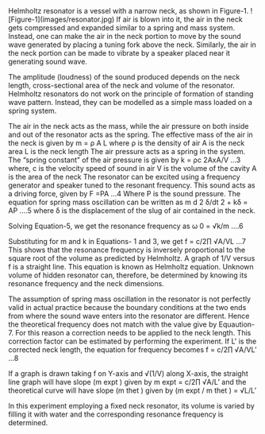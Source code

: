 <justify>
Helmholtz resonator is a vessel with a narrow neck, as shown in Figure-1. ![Figure-1](images/resonator.jpg)
If air is blown into it, the air in the neck gets compressed and expanded similar
to a spring and mass system. Instead, one can make the air in the neck portion to move
by the sound wave generated by placing a tuning fork above the neck. Similarly, the air
in the neck portion can be made to vibrate by a speaker placed near it generating sound wave.

The amplitude (loudness) of the sound produced depends on the neck length, cross-sectional area of the neck and volume of the resonator.
Helmholtz resonators do not work on the principle of formation of standing wave pattern.
Instead, they can be modelled as a simple mass loaded on a spring system.

The air in the neck acts as the mass, while the air pressure on both inside and out of the resonator acts as the spring.
The effective mass of the air in the neck is given by
m = ρ A L
where
ρ is the density of air
A is the neck area
L is the neck length
The air pressure acts as a spring in the system. The “spring constant” of the air pressure is given by
k = ρc 2AxA/V …3
where,
c is the velocity speed of sound in air
V is the volume of the cavity
A is the area of the neck
The resonator can be excited using a frequency generator and speaker tuned to the resonant frequency. This sound acts as a driving force, given by
F =PA …4
Where
P is the sound pressure.
The equation for spring mass oscillation can be written as
m d 2 δ/dt 2 + kδ = AP ….5
where
δ is the displacement of the slug of air contained in the neck.

Solving Equation-5, we get the resonance frequency as
ω 0 = √k/m ….6

Substituting for m and k in Equations- 1 and 3, we get
f = c/2∏ √A/VL …7
This shows that the resonance frequency is inversely proportional to the square root of the volume as predicted by Helmholtz.
A graph of 1/V versus f is a straight line. This equation is known as Helmholtz equation. Unknown volume of hidden resonator can,
therefore, be determined by knowing its resonance frequency and the neck dimensions.


The assumption of spring mass oscillation in the resonator is not perfectly valid in actual practice because the boundary
conditions at the two ends from where the sound wave enters into the resonator are different. Hence the theoretical frequency
does not match with the value give by Equaution-7. For this reason a correction needs to be applied to the neck length.
This correction factor can be estimated by performing the experiment. If L' is the corrected neck length, the equation for
frequency becomes
f = c/2∏ √A/VL’ …8

If a graph is drawn taking f on Y-axis and √(1/V) along X-axis, the straight line graph will have
slope (m expt ) given by
m expt = c/2∏ √A/L’ and the theoretical curve will have slope (m thet ) given by
(m expt / m thet ) = √L/L’

In this experiment employing a fixed neck resonator, its volume is varied by filling it with water and the corresponding resonance frequency is determined.
</justify>